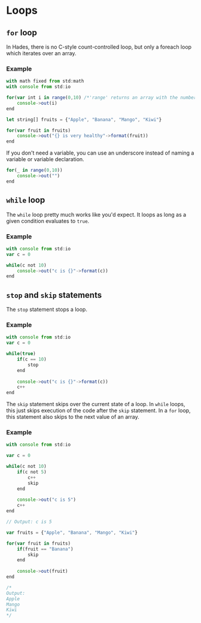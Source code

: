 # Loops

## `for` loop

In Hades, there is no C-style count-controlled loop, but only a foreach loop which iterates over an array.

### Example

```javascript
with math fixed from std:math
with console from std:io

for(var int i in range(0,10) /*'range' returns an array with the number 0 to 10*/)
    console->out(i)
end

let string[] fruits = {"Apple", "Banana", "Mango", "Kiwi"}

for(var fruit in fruits)
    console->out("{} is very healthy"->format(fruit))
end
```

If you don't need a variable, you can use an underscore instead of naming a variable or variable declaration.

```javascript
for(_ in range(0,10))
    console->out("")
end
```

## `while` loop

The `while` loop pretty much works like you'd expect. It loops as long as a given condition evaluates to `true`.

### Example

```javascript
with console from std:io
var c = 0

while(c not 10)
    console->out("c is {}"->format(c))
end
```

## `stop` and `skip` statements

The `stop` statement stops a loop.

### Example

```javascript
with console from std:io
var c = 0

while(true)
    if(c == 10)
        stop
    end
    
    console->out("c is {}"->format(c))
    c++
end
```

The `skip` statement skips over the current state of a loop. In `while` loops, this just skips execution of the code after the `skip` statement. In a `for` loop, this statement also skips to the next value of an array.

### Example

```javascript
with console from std:io

var c = 0

while(c not 10)
    if(c not 5)
        c++
        skip
    end
    
    console->out("c is 5")
    c++
end

// Output: c is 5 

var fruits = {"Apple", "Banana", "Mango", "Kiwi"}

for(var fruit in fruits)
    if(fruit == "Banana")
        skip
    end
    
    console->out(fruit)
end

/*
Output:
Apple
Mango
Kiwi
*/
```



